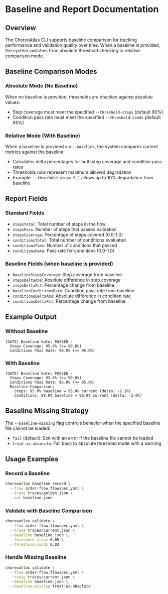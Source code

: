 # Baseline and Report Documentation

## Overview

The ChoreoAtlas CLI supports baseline comparison for tracking performance and validation quality over time. When a baseline is provided, the system switches from absolute threshold checking to relative comparison mode.

## Baseline Comparison Modes

### Absolute Mode (No Baseline)
When no baseline is provided, thresholds are checked against absolute values:
- Step coverage must meet the specified `--threshold-steps` (default 90%)
- Condition pass rate must meet the specified `--threshold-conds` (default 95%)

### Relative Mode (With Baseline)
When a baseline is provided via `--baseline`, the system compares current metrics against the baseline:
- Calculates delta percentages for both step coverage and condition pass rates
- Thresholds now represent maximum allowed degradation
- Example: `--threshold-steps 0.1` allows up to 10% degradation from baseline

## Report Fields

### Standard Fields
- `stepsTotal`: Total number of steps in the flow
- `stepsPass`: Number of steps that passed validation
- `stepsCoverage`: Percentage of steps covered (0.0-1.0)
- `conditionsTotal`: Total number of conditions evaluated
- `conditionsPass`: Number of conditions that passed
- `conditionsRate`: Pass rate for conditions (0.0-1.0)

### Baseline Fields (when baseline is provided)
- `baselineStepsCoverage`: Step coverage from baseline
- `stepsDeltaAbs`: Absolute difference in step coverage
- `stepsDeltaPct`: Percentage change from baseline
- `baselineConditionsRate`: Condition pass rate from baseline
- `conditionsDeltaAbs`: Absolute difference in condition rate
- `conditionsDeltaPct`: Percentage change from baseline

## Example Output

### Without Baseline
```
[GATE] Baseline Gate: PASSED ✓
  Steps Coverage: 95.0% (>= 90.0%)
  Conditions Pass Rate: 98.0% (>= 95.0%)
```

### With Baseline
```
[GATE] Baseline Gate: PASSED ✓
  Steps Coverage: 93.0% (>= 90.0%)
  Conditions Pass Rate: 96.0% (>= 95.0%)
  Baseline Comparison:
    Steps: 95.0% baseline → 93.0% current (delta: -2.1%)
    Conditions: 98.0% baseline → 96.0% current (delta: -2.0%)
```

## Baseline Missing Strategy

The `--baseline-missing` flag controls behavior when the specified baseline file cannot be loaded:

- `fail` (default): Exit with an error if the baseline file cannot be loaded
- `treat-as-absolute`: Fall back to absolute threshold mode with a warning

## Usage Examples

### Record a Baseline
```bash
choreoatlas baseline record \
  --flow order-flow.flowspec.yaml \
  --trace traces/golden.json \
  --out baseline.json
```

### Validate with Baseline Comparison
```bash
choreoatlas validate \
  --flow order-flow.flowspec.yaml \
  --trace traces/current.json \
  --baseline baseline.json \
  --threshold-steps 0.05 \
  --threshold-conds 0.03
```

### Handle Missing Baseline
```bash
choreoatlas validate \
  --flow order-flow.flowspec.yaml \
  --trace traces/current.json \
  --baseline baseline.json \
  --baseline-missing treat-as-absolute
```